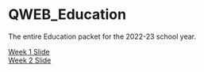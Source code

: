 # QWEB_Education
The entire Education packet for the 2022-23 school year.

[Week 1 Slide](https://docs.google.com/presentation/d/1iJT84aY_KyY8el1tQZWYloyKAYd4c91S3BGfL_0RWKY/edit?usp=sharing)  
[Week 2 Slide](https://docs.google.com/presentation/d/14k3afzSsuYZ25EV45ElWYfeERq15iGDax45oKru0imA/edit?usp=sharing)  

